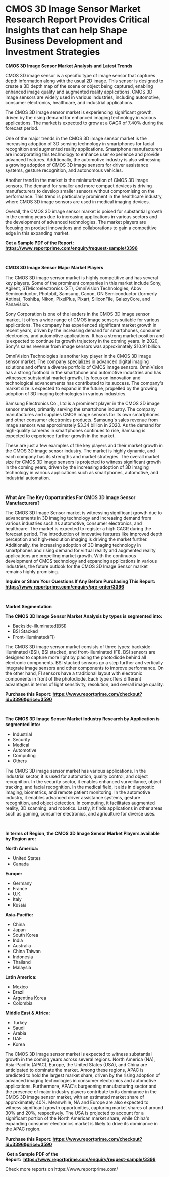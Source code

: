 <p><h1>CMOS 3D Image Sensor Market Research Report Provides Critical Insights that can help Shape Business Development and Investment Strategies</h1></p><p><strong>CMOS 3D Image Sensor Market Analysis and Latest Trends</strong></p>
<p><p>CMOS 3D image sensor is a specific type of image sensor that captures depth information along with the usual 2D image. This sensor is designed to create a 3D depth map of the scene or object being captured, enabling enhanced image quality and augmented reality applications. CMOS 3D image sensors are widely used in various industries, including automotive, consumer electronics, healthcare, and industrial applications.</p><p>The CMOS 3D image sensor market is experiencing significant growth, driven by the rising demand for enhanced imaging technology in various applications. The market is expected to grow at a CAGR of 7.40% during the forecast period.</p><p>One of the major trends in the CMOS 3D image sensor market is the increasing adoption of 3D sensing technology in smartphones for facial recognition and augmented reality applications. Smartphone manufacturers are incorporating this technology to enhance user experience and provide advanced features. Additionally, the automotive industry is also witnessing a growing adoption of CMOS 3D image sensors for driver assistance systems, gesture recognition, and autonomous vehicles.</p><p>Another trend in the market is the miniaturization of CMOS 3D image sensors. The demand for smaller and more compact devices is driving manufacturers to develop smaller sensors without compromising on the performance. This trend is particularly prominent in the healthcare industry, where CMOS 3D image sensors are used in medical imaging devices.</p><p>Overall, the CMOS 3D image sensor market is poised for substantial growth in the coming years due to increasing applications in various sectors and the development of advanced technologies. The market players are focusing on product innovations and collaborations to gain a competitive edge in this expanding market.</p></p>
<p><strong>Get a Sample PDF of the Report:&nbsp; <a href="https://www.reportprime.com/enquiry/request-sample/3396">https://www.reportprime.com/enquiry/request-sample/3396</a></strong></p>
<p>&nbsp;</p>
<p><strong>CMOS 3D Image Sensor Major Market Players</strong></p>
<p><p>The CMOS 3D image sensor market is highly competitive and has several key players. Some of the prominent companies in this market include Sony, Agilent, STMicroelectronics (ST), OmniVision Technologies, Abov Semiconductor, Photobit, Samsung, Canon, ON Semiconductor (formerly Aptina), Toshiba, Nikon, PixelPlus, Pixart, SiliconFile, GalaxyCore, and Panavision.</p><p>Sony Corporation is one of the leaders in the CMOS 3D image sensor market. It offers a wide range of CMOS image sensors suitable for various applications. The company has experienced significant market growth in recent years, driven by the increasing demand for smartphones, consumer electronics, and automotive applications. It has a strong market position and is expected to continue its growth trajectory in the coming years. In 2020, Sony's sales revenue from image sensors was approximately $10.91 billion.</p><p>OmniVision Technologies is another key player in the CMOS 3D image sensor market. The company specializes in advanced digital imaging solutions and offers a diverse portfolio of CMOS image sensors. OmniVision has a strong foothold in the smartphone and automotive industries and has witnessed substantial market growth. Its focus on innovation and technological advancements has contributed to its success. The company's market size is expected to expand in the future, propelled by the growing adoption of 3D imaging technologies in various industries.</p><p>Samsung Electronics Co., Ltd is a prominent player in the CMOS 3D image sensor market, primarily serving the smartphone industry. The company manufactures and supplies CMOS image sensors for its own smartphones and other consumer electronics products. Samsung's sales revenue from image sensors was approximately $3.34 billion in 2020. As the demand for high-quality cameras in smartphones continues to rise, Samsung is expected to experience further growth in the market.</p><p>These are just a few examples of the key players and their market growth in the CMOS 3D image sensor industry. The market is highly dynamic, and each company has its strengths and market strategies. The overall market size for CMOS 3D image sensors is projected to witness significant growth in the coming years, driven by the increasing adoption of 3D imaging technology in various applications such as smartphones, automotive, and industrial automation.</p></p>
<p>&nbsp;</p>
<p><strong>What Are The Key Opportunities For CMOS 3D Image Sensor Manufacturers?</strong></p>
<p><p>The CMOS 3D Image Sensor market is witnessing significant growth due to advancements in 3D imaging technology and increasing demand from various industries such as automotive, consumer electronics, and healthcare. The market is expected to register a high CAGR during the forecast period. The introduction of innovative features like improved depth perception and high-resolution imaging is driving the market further. Additionally, the increasing adoption of 3D imaging technology in smartphones and rising demand for virtual reality and augmented reality applications are propelling market growth. With the continuous development of CMOS technology and expanding applications in various industries, the future outlook for the CMOS 3D Image Sensor market remains highly promising.</p></p>
<p><strong>Inquire or Share Your Questions If Any Before Purchasing This Report: <a href="https://www.reportprime.com/enquiry/pre-order/3396">https://www.reportprime.com/enquiry/pre-order/3396</a></strong></p>
<p>&nbsp;</p>
<p><strong>Market Segmentation</strong></p>
<p><strong>The CMOS 3D Image Sensor Market Analysis by types is segmented into:</strong></p>
<p><ul><li>Backside-illuminated(BSI)</li><li>BSI Stacked</li><li>Front-illuminated(FI)</li></ul></p>
<p><p>The CMOS 3D image sensor market consists of three types: backside-illuminated (BSI), BSI stacked, and front-illuminated (FI). BSI sensors are designed to capture more light by placing the photodiode behind all electronic components. BSI stacked sensors go a step further and vertically integrate image sensors and other components to improve performance. On the other hand, FI sensors have a traditional layout with electronic components in front of the photodiode. Each type offers different advantages in terms of light sensitivity, resolution, and overall image quality.</p></p>
<p><strong>Purchase this Report:&nbsp;<a href="https://www.reportprime.com/checkout?id=3396&price=3590">https://www.reportprime.com/checkout?id=3396&price=3590</a></strong></p>
<p>&nbsp;</p>
<p><strong>The CMOS 3D Image Sensor Market Industry Research by Application is segmented into:</strong></p>
<p><ul><li>Industrial</li><li>Security</li><li>Medical</li><li>Automotive</li><li>Computing</li><li>Others</li></ul></p>
<p><p>The CMOS 3D image sensor market has various applications. In the industrial sector, it is used for automation, quality control, and object recognition. In the security sector, it enables enhanced surveillance, object tracking, and facial recognition. In the medical field, it aids in diagnostic imaging, biometrics, and remote patient monitoring. In the automotive industry, it enables advanced driver assistance systems, gesture recognition, and object detection. In computing, it facilitates augmented reality, 3D scanning, and robotics. Lastly, it finds applications in other areas such as gaming, consumer electronics, and agriculture for diverse uses.</p></p>
<p>&nbsp;</p>
<p><strong>In terms of Region, the CMOS 3D Image Sensor Market Players available by Region are:</strong></p>
<p>
    <p> <strong> North America: </strong>
        <ul>
            <li>United States</li>
            <li>Canada</li>
        </ul>
        </p> 
    <p> <strong> Europe: </strong>
        <ul>
            <li>Germany</li>
            <li>France</li>
            <li>U.K.</li>
            <li>Italy</li>
            <li>Russia</li>
        </ul>
        </p> 
    <p> <strong> Asia-Pacific: </strong>
        <ul>
            <li>China</li>
            <li>Japan</li>
            <li>South Korea</li>
            <li>India</li>
            <li>Australia</li>
            <li>China Taiwan</li>
            <li>Indonesia</li>
            <li>Thailand</li>
            <li>Malaysia</li>
        </ul>
        </p> 
    <p> <strong> Latin America: </strong>
        <ul>
            <li>Mexico</li>
            <li>Brazil</li>
            <li>Argentina Korea</li>
            <li>Colombia</li>
        </ul>
        </p> 
    <p> <strong> Middle East & Africa: </strong>
        <ul>
            <li>Turkey</li>
            <li>Saudi</li>
            <li>Arabia</li>
            <li>UAE</li>
            <li>Korea</li>
        </ul>
    </p>
    </p>
<p><p>The CMOS 3D image sensor market is expected to witness substantial growth in the coming years across several regions. North America (NA), Asia-Pacific (APAC), Europe, the United States (USA), and China are anticipated to dominate the market. Among these regions, APAC is predicted to hold the largest market share, driven by the rising adoption of advanced imaging technologies in consumer electronics and automotive applications. Furthermore, APAC's burgeoning manufacturing sector and the presence of major industry players contribute to its dominance in the CMOS 3D image sensor market, with an estimated market share of approximately 40%. Meanwhile, NA and Europe are also expected to witness significant growth opportunities, capturing market shares of around 30% and 20%, respectively. The USA is projected to account for a significant portion of the North American market share, while China's expanding consumer electronics market is likely to drive its dominance in the APAC region.</p></p>
<p><strong>Purchase this Report: <a href="https://www.reportprime.com/checkout?id=3396&price=3590">https://www.reportprime.com/checkout?id=3396&price=3590</a></strong></p>
<p>&nbsp;<strong>Get a Sample PDF of the Report:&nbsp;&nbsp;<a href="https://www.reportprime.com/enquiry/request-sample/3396">https://www.reportprime.com/enquiry/request-sample/3396</a></strong></p>
<p><strong></strong></p>
<p>Check more reports on https://www.reportprime.com/</p>